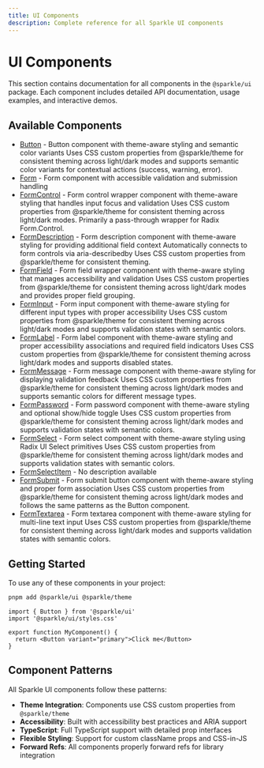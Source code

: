 ```yaml
---
title: UI Components
description: Complete reference for all Sparkle UI components
---
```


# UI Components

This section contains documentation for all components in the `@sparkle/ui` package. Each component includes detailed API documentation, usage examples, and interactive demos.

## Available Components

- [Button](./button) - Button component with theme-aware styling and semantic color variants Uses CSS custom properties from @sparkle/theme for consistent theming across light/dark modes and supports semantic color variants for contextual actions (success, warning, error).
- [Form](./form) - Form component with accessible validation and submission handling
- [FormControl](./form-control) - Form control wrapper component with theme-aware styling that handles input focus and validation Uses CSS custom properties from @sparkle/theme for consistent theming across light/dark modes. Primarily a pass-through wrapper for Radix Form.Control.
- [FormDescription](./form-description) - Form description component with theme-aware styling for providing additional field context Automatically connects to form controls via aria-describedby Uses CSS custom properties from @sparkle/theme for consistent theming.
- [FormField](./form-field) - Form field wrapper component with theme-aware styling that manages accessibility and validation Uses CSS custom properties from @sparkle/theme for consistent theming across light/dark modes and provides proper field grouping.
- [FormInput](./form-input) - Form input component with theme-aware styling for different input types with proper accessibility Uses CSS custom properties from @sparkle/theme for consistent theming across light/dark modes and supports validation states with semantic colors.
- [FormLabel](./form-label) - Form label component with theme-aware styling and proper accessibility associations and required field indicators Uses CSS custom properties from @sparkle/theme for consistent theming across light/dark modes and supports disabled states.
- [FormMessage](./form-message) - Form message component with theme-aware styling for displaying validation feedback Uses CSS custom properties from @sparkle/theme for consistent theming across light/dark modes and supports semantic colors for different message types.
- [FormPassword](./form-password) - Form password component with theme-aware styling and optional show/hide toggle Uses CSS custom properties from @sparkle/theme for consistent theming across light/dark modes and supports validation states with semantic colors.
- [FormSelect](./form-select) - Form select component with theme-aware styling using Radix UI Select primitives Uses CSS custom properties from @sparkle/theme for consistent theming across light/dark modes and supports validation states with semantic colors.
- [FormSelectItem](./form-select-item) - No description available
- [FormSubmit](./form-submit) - Form submit button component with theme-aware styling and proper form association Uses CSS custom properties from @sparkle/theme for consistent theming across light/dark modes and follows the same patterns as the Button component.
- [FormTextarea](./form-textarea) - Form textarea component with theme-aware styling for multi-line text input Uses CSS custom properties from @sparkle/theme for consistent theming across light/dark modes and supports validation states with semantic colors.

## Getting Started

To use any of these components in your project:

```bash
pnpm add @sparkle/ui @sparkle/theme
```

```tsx
import { Button } from '@sparkle/ui'
import '@sparkle/ui/styles.css'

export function MyComponent() {
  return <Button variant="primary">Click me</Button>
}
```

## Component Patterns

All Sparkle UI components follow these patterns:

- **Theme Integration**: Components use CSS custom properties from `@sparkle/theme`
- **Accessibility**: Built with accessibility best practices and ARIA support
- **TypeScript**: Full TypeScript support with detailed prop interfaces
- **Flexible Styling**: Support for custom className props and CSS-in-JS
- **Forward Refs**: All components properly forward refs for library integration
